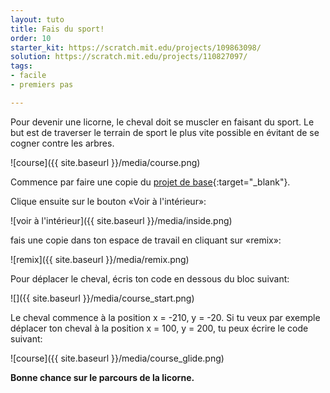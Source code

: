 ```yaml
---
layout: tuto
title: Fais du sport!
order: 10
starter_kit: https://scratch.mit.edu/projects/109863098/
solution: https://scratch.mit.edu/projects/110827097/
tags:
- facile
- premiers pas

---
```


Pour devenir une licorne, le cheval doit se muscler en faisant du sport.
Le but est de traverser le terrain de sport le plus vite possible en
évitant de se cogner contre les arbres.

![course]({{ site.baseurl }}/media/course.png)

Commence par faire une copie du [projet de base]({{page.starter_kit}}){:target="_blank"}.

Clique ensuite sur le bouton «Voir à l'intérieur»:

![voir à l'intérieur]({{ site.baseurl }}/media/inside.png)

fais une copie dans ton espace de travail en cliquant sur «remix»:

![remix]({{ site.baseurl }}/media/remix.png)

Pour déplacer le cheval, écris ton code en dessous du bloc suivant:

![]({{ site.baseurl }}/media/course_start.png)

Le cheval commence à la position x = -210, y = -20. Si tu veux par exemple
déplacer ton cheval à la position x = 100, y = 200, tu peux écrire le
code suivant:

![course]({{ site.baseurl }}/media/course_glide.png)

**Bonne chance sur le parcours de la licorne.**
